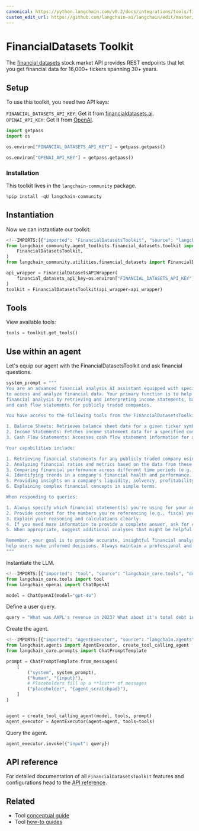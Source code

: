```yaml
---
canonical: https://python.langchain.com/v0.2/docs/integrations/tools/financial_datasets/
custom_edit_url: https://github.com/langchain-ai/langchain/edit/master/docs/docs/integrations/tools/financial_datasets.ipynb
---
```


# FinancialDatasets Toolkit

The [financial datasets](https://financialdatasets.ai/) stock market API provides REST endpoints that let you get financial data for 16,000+ tickers spanning 30+ years.

## Setup

To use this toolkit, you need two API keys:

`FINANCIAL_DATASETS_API_KEY`: Get it from [financialdatasets.ai](https://financialdatasets.ai/).
`OPENAI_API_KEY`: Get it from [OpenAI](https://platform.openai.com/).

```python
import getpass
import os

os.environ["FINANCIAL_DATASETS_API_KEY"] = getpass.getpass()
```

```python
os.environ["OPENAI_API_KEY"] = getpass.getpass()
```

### Installation

This toolkit lives in the `langchain-community` package.

```python
%pip install -qU langchain-community
```

## Instantiation

Now we can instantiate our toolkit:

```python
<!--IMPORTS:[{"imported": "FinancialDatasetsToolkit", "source": "langchain_community.agent_toolkits.financial_datasets.toolkit", "docs": "https://api.python.langchain.com/en/latest/agent_toolkits/langchain_community.agent_toolkits.financial_datasets.toolkit.FinancialDatasetsToolkit.html", "title": "FinancialDatasets Toolkit"}, {"imported": "FinancialDatasetsAPIWrapper", "source": "langchain_community.utilities.financial_datasets", "docs": "https://api.python.langchain.com/en/latest/utilities/langchain_community.utilities.financial_datasets.FinancialDatasetsAPIWrapper.html", "title": "FinancialDatasets Toolkit"}]-->
from langchain_community.agent_toolkits.financial_datasets.toolkit import (
    FinancialDatasetsToolkit,
)
from langchain_community.utilities.financial_datasets import FinancialDatasetsAPIWrapper

api_wrapper = FinancialDatasetsAPIWrapper(
    financial_datasets_api_key=os.environ["FINANCIAL_DATASETS_API_KEY"]
)
toolkit = FinancialDatasetsToolkit(api_wrapper=api_wrapper)
```

## Tools

View available tools:

```python
tools = toolkit.get_tools()
```

## Use within an agent

Let's equip our agent with the FinancialDatasetsToolkit and ask financial questions.

```python
system_prompt = """
You are an advanced financial analysis AI assistant equipped with specialized tools
to access and analyze financial data. Your primary function is to help users with
financial analysis by retrieving and interpreting income statements, balance sheets,
and cash flow statements for publicly traded companies.

You have access to the following tools from the FinancialDatasetsToolkit:

1. Balance Sheets: Retrieves balance sheet data for a given ticker symbol.
2. Income Statements: Fetches income statement data for a specified company.
3. Cash Flow Statements: Accesses cash flow statement information for a particular ticker.

Your capabilities include:

1. Retrieving financial statements for any publicly traded company using its ticker symbol.
2. Analyzing financial ratios and metrics based on the data from these statements.
3. Comparing financial performance across different time periods (e.g., year-over-year or quarter-over-quarter).
4. Identifying trends in a company's financial health and performance.
5. Providing insights on a company's liquidity, solvency, profitability, and efficiency.
6. Explaining complex financial concepts in simple terms.

When responding to queries:

1. Always specify which financial statement(s) you're using for your analysis.
2. Provide context for the numbers you're referencing (e.g., fiscal year, quarter).
3. Explain your reasoning and calculations clearly.
4. If you need more information to provide a complete answer, ask for clarification.
5. When appropriate, suggest additional analyses that might be helpful.

Remember, your goal is to provide accurate, insightful financial analysis to
help users make informed decisions. Always maintain a professional and objective tone in your responses.
"""
```

Instantiate the LLM.

```python
<!--IMPORTS:[{"imported": "tool", "source": "langchain_core.tools", "docs": "https://api.python.langchain.com/en/latest/tools/langchain_core.tools.convert.tool.html", "title": "FinancialDatasets Toolkit"}, {"imported": "ChatOpenAI", "source": "langchain_openai", "docs": "https://api.python.langchain.com/en/latest/chat_models/langchain_openai.chat_models.base.ChatOpenAI.html", "title": "FinancialDatasets Toolkit"}]-->
from langchain_core.tools import tool
from langchain_openai import ChatOpenAI

model = ChatOpenAI(model="gpt-4o")
```

Define a user query.

```python
query = "What was AAPL's revenue in 2023? What about it's total debt in Q1 2024?"
```

Create the agent.

```python
<!--IMPORTS:[{"imported": "AgentExecutor", "source": "langchain.agents", "docs": "https://api.python.langchain.com/en/latest/agents/langchain.agents.agent.AgentExecutor.html", "title": "FinancialDatasets Toolkit"}, {"imported": "create_tool_calling_agent", "source": "langchain.agents", "docs": "https://api.python.langchain.com/en/latest/agents/langchain.agents.tool_calling_agent.base.create_tool_calling_agent.html", "title": "FinancialDatasets Toolkit"}, {"imported": "ChatPromptTemplate", "source": "langchain_core.prompts", "docs": "https://api.python.langchain.com/en/latest/prompts/langchain_core.prompts.chat.ChatPromptTemplate.html", "title": "FinancialDatasets Toolkit"}]-->
from langchain.agents import AgentExecutor, create_tool_calling_agent
from langchain_core.prompts import ChatPromptTemplate

prompt = ChatPromptTemplate.from_messages(
    [
        ("system", system_prompt),
        ("human", "{input}"),
        # Placeholders fill up a **list** of messages
        ("placeholder", "{agent_scratchpad}"),
    ]
)


agent = create_tool_calling_agent(model, tools, prompt)
agent_executor = AgentExecutor(agent=agent, tools=tools)
```

Query the agent.

```python
agent_executor.invoke({"input": query})
```

## API reference

For detailed documentation of all `FinancialDatasetsToolkit` features and configurations head to the [API reference](https://api.python.langchain.com/en/latest/agent_toolkits/langchain_community.agent_toolkits.financial_datasets.toolkit.FinancialDatasetsToolkit.html).

## Related

- Tool [conceptual guide](/docs/concepts/#tools)
- Tool [how-to guides](/docs/how_to/#tools)